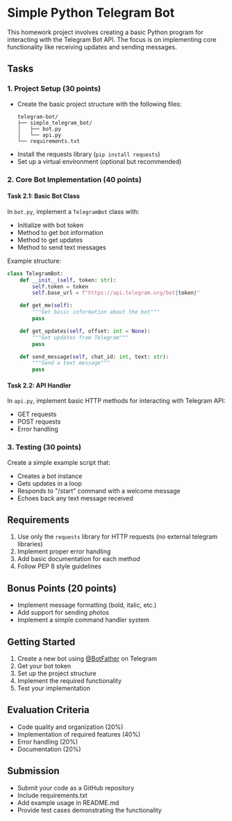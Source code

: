 # Simple Python Telegram Bot

This homework project involves creating a basic Python program for interacting with the Telegram Bot API. The focus is on implementing core functionality like receiving updates and sending messages.

## Tasks

### 1. Project Setup (30 points)
- Create the basic project structure with the following files:
  ```
  telegram-bot/
  ├── simple_telegram_bot/
  │   ├── bot.py
  │   └── api.py
  └── requirements.txt
  ```
- Install the requests library (`pip install requests`)
- Set up a virtual environment (optional but recommended)

### 2. Core Bot Implementation (40 points)

#### Task 2.1: Basic Bot Class
In `bot.py`, implement a `TelegramBot` class with:
- Initialize with bot token
- Method to get bot information
- Method to get updates
- Method to send text messages

Example structure:
```python
class TelegramBot:
    def __init__(self, token: str):
        self.token = token
        self.base_url = f"https://api.telegram.org/bot{token}"

    def get_me(self):
        """Get basic information about the bot"""
        pass

    def get_updates(self, offset: int = None):
        """Get updates from Telegram"""
        pass

    def send_message(self, chat_id: int, text: str):
        """Send a text message"""
        pass
```

#### Task 2.2: API Handler
In `api.py`, implement basic HTTP methods for interacting with Telegram API:
- GET requests
- POST requests
- Error handling

### 3. Testing (30 points)
Create a simple example script that:
- Creates a bot instance
- Gets updates in a loop
- Responds to "/start" command with a welcome message
- Echoes back any text message received

## Requirements
1. Use only the `requests` library for HTTP requests (no external telegram libraries)
2. Implement proper error handling
3. Add basic documentation for each method
4. Follow PEP 8 style guidelines

## Bonus Points (20 points)
- Implement message formatting (bold, italic, etc.)
- Add support for sending photos
- Implement a simple command handler system

## Getting Started
1. Create a new bot using [@BotFather](https://t.me/botfather) on Telegram
2. Get your bot token
3. Set up the project structure
4. Implement the required functionality
5. Test your implementation

## Evaluation Criteria
- Code quality and organization (20%)
- Implementation of required features (40%)
- Error handling (20%)
- Documentation (20%)

## Submission
- Submit your code as a GitHub repository
- Include requirements.txt
- Add example usage in README.md
- Provide test cases demonstrating the functionality